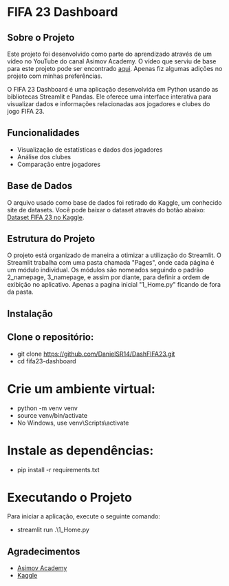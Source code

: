 # FIFA 23 Dashboard
## Sobre o Projeto
Este projeto foi desenvolvido como parte do aprendizado através de um vídeo no YouTube do canal Asimov Academy. O vídeo que serviu de base para este projeto pode ser encontrado [aqui](https://www.youtube.com/watch?v=0lYBYYHBT5k&t=4911s). Apenas fiz algumas adições no projeto com minhas preferências. 

O FIFA 23 Dashboard é uma aplicação desenvolvida em Python usando as bibliotecas Streamlit e Pandas. Ele oferece uma interface interativa para visualizar dados e informações relacionadas aos jogadores e clubes do jogo FIFA 23.


## Funcionalidades
-  Visualização de estatísticas e dados dos jogadores
- Análise dos clubes
- Comparação entre jogadores


## Base de Dados
O arquivo usado como base de dados foi retirado do Kaggle, um conhecido site de datasets. Você pode baixar o dataset através do botão abaixo:
[Dataset FIFA 23 no Kaggle](https://www.kaggle.com/datasets/kevwesophia/fifa23-official-datasetclean-data).


## Estrutura do Projeto
O projeto está organizado de maneira a otimizar a utilização do Streamlit. O Streamlit trabalha com uma pasta chamada "Pages", onde cada página é um módulo individual. Os módulos são nomeados seguindo o padrão 2_namepage, 3_namepage, e assim por diante, para definir a ordem de exibição no aplicativo.
Apenas a pagina inicial "1_Home.py" ficando de fora da pasta.


## Instalação

## Clone o repositório:
- git clone https://github.com/DanielSR14/DashFIFA23.git
- cd fifa23-dashboard

# Crie um ambiente virtual:
- python -m venv venv
- source venv/bin/activate
- No Windows, use venv\Scripts\activate

# Instale as dependências:
- pip install -r requirements.txt

# Executando o Projeto
Para iniciar a aplicação, execute o seguinte comando:
- streamlit run .\1_Home.py


## Agradecimentos
- [Asimov Academy](https://www.youtube.com/@AsimovAcademy)
- [Kaggle](https://www.kaggle.com)
